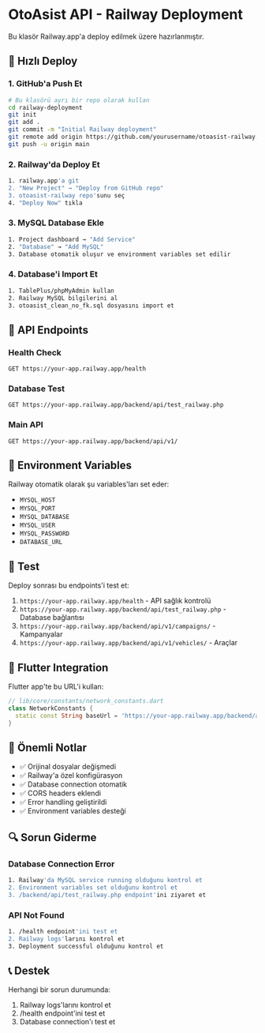 # OtoAsist API - Railway Deployment

Bu klasör Railway.app'a deploy edilmek üzere hazırlanmıştır.

## 🚀 Hızlı Deploy

### 1. GitHub'a Push Et
```bash
# Bu klasörü ayrı bir repo olarak kullan
cd railway-deployment
git init
git add .
git commit -m "Initial Railway deployment"
git remote add origin https://github.com/yourusername/otoasist-railway.git
git push -u origin main
```

### 2. Railway'da Deploy Et
```bash
1. railway.app'a git
2. "New Project" → "Deploy from GitHub repo"
3. otoasist-railway repo'sunu seç
4. "Deploy Now" tıkla
```

### 3. MySQL Database Ekle
```bash
1. Project dashboard → "Add Service"
2. "Database" → "Add MySQL"
3. Database otomatik oluşur ve environment variables set edilir
```

### 4. Database'i Import Et
```bash
1. TablePlus/phpMyAdmin kullan
2. Railway MySQL bilgilerini al
3. otoasist_clean_no_fk.sql dosyasını import et
```

## 📡 API Endpoints

### Health Check
```
GET https://your-app.railway.app/health
```

### Database Test
```
GET https://your-app.railway.app/backend/api/test_railway.php
```

### Main API
```
GET https://your-app.railway.app/backend/api/v1/
```

## 🔧 Environment Variables

Railway otomatik olarak şu variables'ları set eder:
- `MYSQL_HOST`
- `MYSQL_PORT`
- `MYSQL_DATABASE`
- `MYSQL_USER`
- `MYSQL_PASSWORD`
- `DATABASE_URL`

## 🧪 Test

Deploy sonrası bu endpoints'i test et:
1. `https://your-app.railway.app/health` - API sağlık kontrolü
2. `https://your-app.railway.app/backend/api/test_railway.php` - Database bağlantısı
3. `https://your-app.railway.app/backend/api/v1/campaigns/` - Kampanyalar
4. `https://your-app.railway.app/backend/api/v1/vehicles/` - Araçlar

## 📱 Flutter Integration

Flutter app'te bu URL'i kullan:
```dart
// lib/core/constants/network_constants.dart
class NetworkConstants {
  static const String baseUrl = 'https://your-app.railway.app/backend/api';
}
```

## 📝 Önemli Notlar

- ✅ Orijinal dosyalar değişmedi
- ✅ Railway'a özel konfigürasyon
- ✅ Database connection otomatik
- ✅ CORS headers eklendi
- ✅ Error handling geliştirildi
- ✅ Environment variables desteği

## 🔍 Sorun Giderme

### Database Connection Error
```bash
1. Railway'da MySQL service running olduğunu kontrol et
2. Environment variables set olduğunu kontrol et
3. /backend/api/test_railway.php endpoint'ini ziyaret et
```

### API Not Found
```bash
1. /health endpoint'ini test et
2. Railway logs'larını kontrol et
3. Deployment successful olduğunu kontrol et
```

## 📞 Destek

Herhangi bir sorun durumunda:
1. Railway logs'larını kontrol et
2. /health endpoint'ini test et
3. Database connection'ı test et 